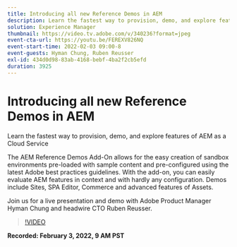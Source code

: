 ```yaml
---
title: Introducing all new Reference Demos in AEM
description: Learn the fastest way to provision, demo, and explore features of AEM as a Cloud Service with the Reference Demos add-on.
solution: Experience Manager
thumbnail: https://video.tv.adobe.com/v/340236?format=jpeg
event-cta-url: https://youtu.be/FEREXV826NQ
event-start-time: 2022-02-03 09:00-8
event-guests: Hyman Chung, Ruben Reusser
exl-id: 434d0d98-83ab-4168-bebf-4ba2f2cb5efd
duration: 3925
---
```

# Introducing all new Reference Demos in AEM

Learn the fastest way to provision, demo, and explore features of AEM as a Cloud Service

The AEM Reference Demos Add-On allows for the easy creation of sandbox environments pre-loaded with sample content and pre-configured using the latest Adobe best practices guidelines. With the add-on, you can easily evaluate AEM features in context and with hardly any configuration. Demos include Sites, SPA Editor, Commerce and advanced features of Assets.

Join us for a live presentation and demo with Adobe Product Manager Hyman Chung and headwire CTO Ruben Reusser.

>[!VIDEO](https://video.tv.adobe.com/v/340236/?quality=12&learn=on)

**Recorded: February 3, 2022, 9 AM PST**
